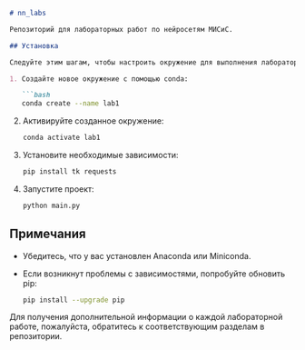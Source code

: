 ```markdown
# nn_labs

Репозиторий для лабораторных работ по нейросетям МИСиС.

## Установка

Следуйте этим шагам, чтобы настроить окружение для выполнения лабораторных работ:

1. Создайте новое окружение с помощью conda:

   ```bash
   conda create --name lab1
   ```

2. Активируйте созданное окружение:

   ```bash
   conda activate lab1
   ```

3. Установите необходимые зависимости:

   ```bash
   pip install tk requests
   ```

4. Запустите проект:

   ```bash
   python main.py
   ```

## Примечания

- Убедитесь, что у вас установлен Anaconda или Miniconda.
- Если возникнут проблемы с зависимостями, попробуйте обновить pip:

  ```bash
  pip install --upgrade pip
  ```

Для получения дополнительной информации о каждой лабораторной работе, пожалуйста, обратитесь к соответствующим разделам в репозитории.
```
